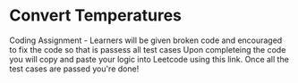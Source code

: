 # Convert Temperatures

Coding Assignment - Learners will be given broken code and encouraged to fix the code so that is passess all test cases
Upon completeing the code you will copy and paste your logic into Leetcode using this link. Once all the test cases are passed you're done!
